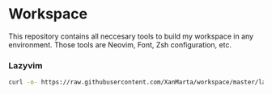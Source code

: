 # Workspace

This repository contains all neccesary tools to build my workspace in any environment. Those tools are Neovim, Font, Zsh configuration, etc. 


### Lazyvim

```bash
curl -o- https://raw.githubusercontent.com/XanMarta/workspace/master/lazyvim/install.sh | bash
```

